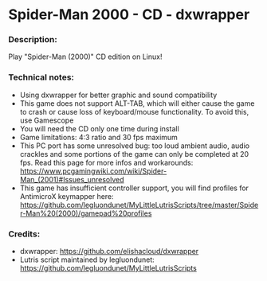 # Spider-Man 2000 - CD - dxwrapper
### Description:
Play "Spider-Man (2000)" CD edition on Linux!
### Technical notes:
- Using dxwrapper for better graphic and sound compatibility
- This game does not support ALT-TAB, which will either cause the game to crash or cause loss of keyboard/mouse functionality. To avoid this, use Gamescope
- You will need the CD only one time during install
-  Game limitations: 4:3 ratio and 30 fps maximum
- This PC port has some unresolved bug: too loud ambient audio, audio crackles and some portions of the game can only be completed at 20 fps. Read this page for more infos and workarounds: https://www.pcgamingwiki.com/wiki/Spider-Man_(2001)#Issues_unresolved
- This game has insufficient controller support, you will find profiles for AntimicroX keymapper here:
https://github.com/legluondunet/MyLittleLutrisScripts/tree/master/Spider-Man%20(2000)/gamepad%20profiles
### Credits:
- dxwrapper: https://github.com/elishacloud/dxwrapper
- Lutris script maintained by legluondunet: https://github.com/legluondunet/MyLittleLutrisScripts
